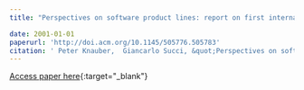 ```yaml
---
title: "Perspectives on software product lines: report on first international workshop on software product lines: economics, architectures, and implications workshop# 15 at 22 nd international conference on software engineering (ICSE)"

date: 2001-01-01
paperurl: 'http://doi.acm.org/10.1145/505776.505783'
citation: ' Peter Knauber,  Giancarlo Succi, &quot;Perspectives on software product lines: report on first international workshop on software product lines: economics, architectures, and implications workshop# 15 at 22 nd international conference on software engineering (ICSE).&quot;, 2001.'
---
```

[Access paper here](http://doi.acm.org/10.1145/505776.505783){:target="_blank"}
